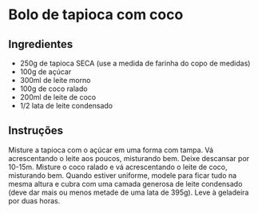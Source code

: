# Bolo de tapioca com coco

## Ingredientes

* 250g de tapioca SECA (use a medida de farinha do copo de medidas)
* 100g de açúcar
* 300ml de leite morno
* 100g de coco ralado
* 200ml de leite de coco
* 1/2 lata de leite condensado

## Instruções

Misture a tapioca com o açúcar em uma forma com tampa. Vá acrescentando o leite aos poucos, misturando bem. Deixe descansar por 10-15m.
Misture o coco ralado e vá acrescentando o leite de coco, misturando bem. Quando estiver uniforme, modele para ficar tudo na mesma altura e cubra com uma camada generosa de leite condensado (deve dar mais ou menos metade de uma lata de 395g).
Leve à geladeira por duas horas.
